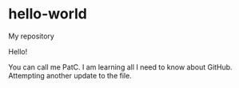 # hello-world
My repository

Hello!

You can call me PatC. I am learning all I need to know about GitHub.
Attempting another update to the file.
